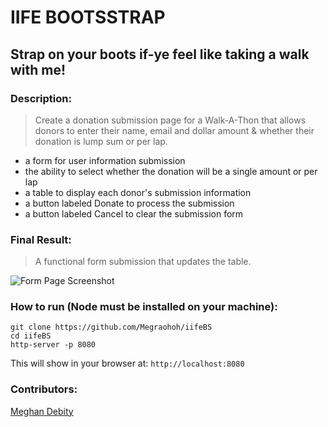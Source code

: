 # IIFE BOOTSSTRAP

## Strap on your boots if-ye feel like taking a walk with me!


### Description:
> Create a donation submission page for a Walk-A-Thon that allows donors to enter their name, email and dollar amount & whether their donation is lump sum or per lap.

+ a form for user information submission
+ the ability to select whether the donation will be a single amount or per lap
+ a table to display each donor's submission information
+ a button labeled Donate to process the submission
+ a button labeled Cancel to clear the submission form

### Final Result:
> A functional form submission that updates the table. 

![Form Page Screenshot]()


### How to run (Node must be installed on your machine):
```
git clone https://github.com/Megraohoh/iifeBS
cd iifeBS
http-server -p 8080
```

This will show in your browser at:
`http://localhost:8080`

### Contributors:
[Meghan Debity](https://github.com/Megraohoh)